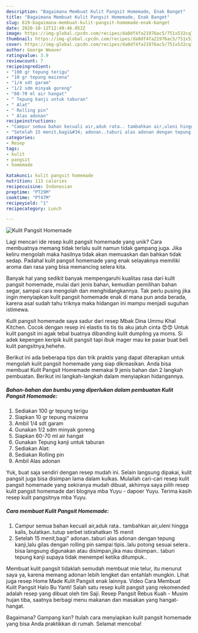 ```yaml
---
description: "Bagaimana Membuat Kulit Pangsit Homemade, Enak Banget"
title: "Bagaimana Membuat Kulit Pangsit Homemade, Enak Banget"
slug: 619-bagaimana-membuat-kulit-pangsit-homemade-enak-banget
date: 2020-10-12T12:49:46.052Z
image: https://img-global.cpcdn.com/recipes/da0df4fa21976ac5/751x532cq70/kulit-pangsit-homemade-foto-resep-utama.jpg
thumbnail: https://img-global.cpcdn.com/recipes/da0df4fa21976ac5/751x532cq70/kulit-pangsit-homemade-foto-resep-utama.jpg
cover: https://img-global.cpcdn.com/recipes/da0df4fa21976ac5/751x532cq70/kulit-pangsit-homemade-foto-resep-utama.jpg
author: George Weaver
ratingvalue: 3.9
reviewcount: 7
recipeingredient:
- "100 gr tepung terigu"
- "10 gr tepung maizena"
- "1/4 sdt garam"
- "1/2 sdm minyak goreng"
- "60-70 ml air hangat"
- " Tepung kanji untuk taburan"
- " Alat"
- " Rolling pin"
- " Alas adonan"
recipeinstructions:
- "Campur semua bahan kecuali air,aduk rata.. tambahkan air,uleni hingga kalis, bulatkan..tutup serbet istirahatkan 15 menit"
- "Setelah 15 menit,bagi&#34; adonan..taburi alas adonan dengan tepung kanji,lalu gilas dengan rolling pin sampai tipis..lalu potong sesuai selera.. bisa langsung digunakan atau disimpan,jika mau disimpan.. taburi tepung kanji supaya tidak menempel ketika ditumpuk.."
categories:
- Resep
tags:
- kulit
- pangsit
- homemade

katakunci: kulit pangsit homemade 
nutrition: 113 calories
recipecuisine: Indonesian
preptime: "PT29M"
cooktime: "PT47M"
recipeyield: "1"
recipecategory: Lunch

---
```



![Kulit Pangsit Homemade](https://img-global.cpcdn.com/recipes/da0df4fa21976ac5/751x532cq70/kulit-pangsit-homemade-foto-resep-utama.jpg)

Lagi mencari ide resep kulit pangsit homemade yang unik? Cara membuatnya memang tidak terlalu sulit namun tidak gampang juga. Jika keliru mengolah maka hasilnya tidak akan memuaskan dan bahkan tidak sedap. Padahal kulit pangsit homemade yang enak selayaknya memiliki aroma dan rasa yang bisa memancing selera kita.

Banyak hal yang sedikit banyak mempengaruhi kualitas rasa dari kulit pangsit homemade, mulai dari jenis bahan, kemudian pemilihan bahan segar, sampai cara mengolah dan menghidangkannya. Tak perlu pusing jika ingin menyiapkan kulit pangsit homemade enak di mana pun anda berada, karena asal sudah tahu triknya maka hidangan ini mampu menjadi suguhan istimewa.

Kulit pangsit homemade saya sadur dari resep Mbak Dina Ummu Khal Kitchen. Cocok dengan resep ini elastis tis tis tis aku jatuh cinta 😍😍 Untuk kulit pangsit ini agak tebal buatnya dibanding kulit dumpling ya moms. Si adek kepengen keripik kulit pangsit tapi ibuk mager mau ke pasar buat beli kulit pangsitnya,hehehe.


Berikut ini ada beberapa tips dan trik praktis yang dapat diterapkan untuk mengolah kulit pangsit homemade yang siap dikreasikan. Anda bisa membuat Kulit Pangsit Homemade memakai 9 jenis bahan dan 2 langkah pembuatan. Berikut ini langkah-langkah dalam menyiapkan hidangannya.

<!--inarticleads1-->

##### Bahan-bahan dan bumbu yang diperlukan dalam pembuatan Kulit Pangsit Homemade:

1. Sediakan 100 gr tepung terigu
1. Siapkan 10 gr tepung maizena
1. Ambil 1/4 sdt garam
1. Gunakan 1/2 sdm minyak goreng
1. Siapkan 60-70 ml air hangat
1. Gunakan  Tepung kanji untuk taburan
1. Sediakan  Alat:
1. Sediakan  Rolling pin
1. Ambil  Alas adonan


Yuk, buat saja sendiri dengan resep mudah ini. Selain langsung dipakai, kulit pangsit juga bisa disimpan lama dalam kulkas. Mulailah cari-cari resep kulit pangsit homemade yang sekiranya mudah dibuat, akhirnya saya pilih resep kulit pangsit homemade dari blognya mba Yuyu - dapoer Yuyu. Terima kasih resep kulit pangsitnya mba Yuyu. 

<!--inarticleads2-->

##### Cara membuat Kulit Pangsit Homemade:

1. Campur semua bahan kecuali air,aduk rata.. tambahkan air,uleni hingga kalis, bulatkan..tutup serbet istirahatkan 15 menit
1. Setelah 15 menit,bagi&#34; adonan..taburi alas adonan dengan tepung kanji,lalu gilas dengan rolling pin sampai tipis..lalu potong sesuai selera.. bisa langsung digunakan atau disimpan,jika mau disimpan.. taburi tepung kanji supaya tidak menempel ketika ditumpuk..


Membuat kulit pangsit tidaklah semudah membuat mie telur, itu menurut saya ya, karena memang adonan lebih lengket dan entahlah mungkin. Lihat juga resep Home Made Kulit Pangsit enak lainnya. Video Cara Membuat Kulit Pangsit Halo Bu Yanti! Salah satu resep kulit pangsit yang rekomended adalah resep yang dibuat oleh tim Saji. Resep Pangsit Rebus Kuah - Musim hujan tiba, saatnya berbagi menu makanan dan masakan yang hangat-hangat. 

Bagaimana? Gampang kan? Itulah cara menyiapkan kulit pangsit homemade yang bisa Anda praktikkan di rumah. Selamat mencoba!
